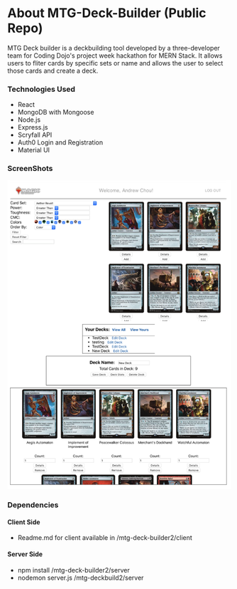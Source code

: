 # About MTG-Deck-Builder (Public Repo)
MTG Deck builder is a deckbuilding tool developed by a three-developer team for Coding Dojo's project week hackathon for MERN Stack. 
It allows users to fliter cards by specific sets or name and allows the user to select those cards and create a deck.

### Technologies Used ###
* React
* MongoDB with Mongoose
* Node.js
* Express.js
* Scryfall API
* Auth0 Login and Registration
* Material UI

### ScreenShots ###
![home page view](https://github.com/achou022/MTG-Deck-Builder2/blob/master/screenshot/Screen%20Shot%202020-04-22%20at%2001.59.57.png)

### Dependencies ###
#### Client Side ####
* Readme.md for client available in /mtg-deck-builder2/client
#### Server Side ####
* npm install /mtg-deck-builder2/server
* nodemon server.js /mtg-deckbuild2/server
